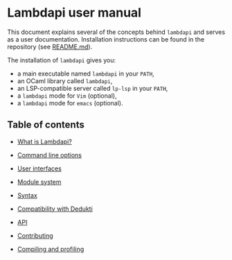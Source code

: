 Lambdapi user manual
====================

This document explains several of the concepts behind `lambdapi` and serves as
a user documentation. Installation instructions can be found in the repository
(see [README.md](../README.md)).

The installation of `lambdapi` gives you:
 - a main executable named `lambdapi` in your `PATH`,
 - an OCaml library called `lambdapi`,
 - an LSP-compatible server called `lp-lsp` in your `PATH`,
 - a `lambdapi` mode for `Vim` (optional),
 - a `lambdapi` mode for `emacs` (optional).

Table of contents
-----------------

 - [What is Lambdapi?](about.md)

 - [Command line options](options.md)

 - [User interfaces](ui.md)

 - [Module system](module.md)

 - [Syntax](syntax.md)

 - [Compatibility with Dedukti](dedukti.md)
 
 - [API](api.md)

 - [Contributing](../CONTRIBUTING.md)
 
 - [Compiling and profiling](devel.md)
